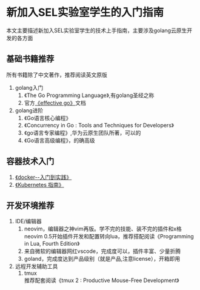 # 新加入SEL实验室学生的入门指南
本文主要描述新加入SEL实验室学生的技术上手指南，主要涉及golang云原生开发的各方面

## 基础书籍推荐
所有书籍除了中文著作，推荐阅读英文原版

1. golang入门  
	1. 《The Go Programming Language》,有golang圣经之称
	1. 官方[《effective go》](https://golang.org/doc/effective_go.html)文档
1. golang进阶  
	1. 《Go语言核心编程》
	1. 《Concurrency in Go : Tools and Techniques for Developers》
	1. 《go语言专家编程》,华为云原生团队所著，可以的
	1. 《Go语言高级编程》，的确高级
## 容器技术入门
1. [《docker--入门到实践》](https://yeasy.gitbook.io/docker_practice/)
1. [《Kubernetes 指南》](https://github.com/feiskyer/kubernetes-handbook)
## 开发环境推荐
1. IDE/编辑器  
	1. neovim，编辑器之神vim再版。学不完的技能、装不完的插件和x格  
	neovim 0.5开始插件开发和配置转向lua，推荐搭配阅读《Programming in Lua, Fourth Edition》
	1. 来自微软的编辑器网红vscode，完成度可以，插件丰富、少量折腾
	1. goland，完成度达到产品级别（就是产品,注意license），开箱即用
1. 远程开发辅助工具  
	1. tmux  
	推荐配套阅读《tmux 2 : Productive Mouse-Free Development》

